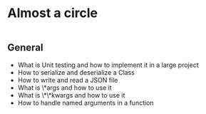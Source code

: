 <h1>Almost a circle</h1>
<img src="">
<h2>General</h2>
<ul>
  <li>What is Unit testing and how to implement it in a large project
  <li>How to serialize and deserialize a Class
  <li>How to write and read a JSON file
  <li>What is \*args and how to use it
  <li>What is \*\*kwargs and how to use it
  <li>How to handle named arguments in a function
<ul>
